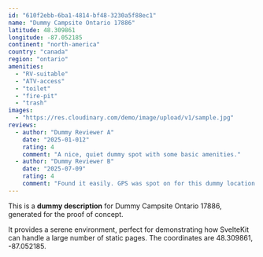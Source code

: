 ```yaml
---
id: "610f2ebb-6ba1-4814-bf48-3230a5f88ec1"
name: "Dummy Campsite Ontario 17886"
latitude: 48.309861
longitude: -87.052185
continent: "north-america"
country: "canada"
region: "ontario"
amenities:
  - "RV-suitable"
  - "ATV-access"
  - "toilet"
  - "fire-pit"
  - "trash"
images:
  - "https://res.cloudinary.com/demo/image/upload/v1/sample.jpg"
reviews:
  - author: "Dummy Reviewer A"
    date: "2025-01-012"
    rating: 4
    comment: "A nice, quiet dummy spot with some basic amenities."
  - author: "Dummy Reviewer B"
    date: "2025-07-09"
    rating: 4
    comment: "Found it easily. GPS was spot on for this dummy location."
---
```


This is a **dummy description** for Dummy Campsite Ontario 17886, generated for the proof of concept.

It provides a serene environment, perfect for demonstrating how SvelteKit can handle a large number of static pages. The coordinates are 48.309861, -87.052185.
